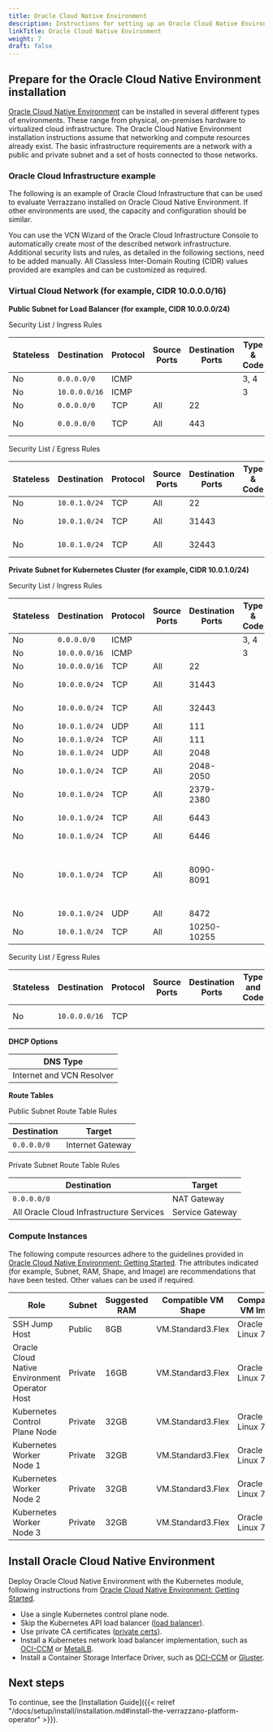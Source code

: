 ```yaml
---
title: Oracle Cloud Native Environment
description: Instructions for setting up an Oracle Cloud Native Environment cluster for Verrazzano
linkTitle: Oracle Cloud Native Environment
weight: 7
draft: false
---
```


## Prepare for the Oracle Cloud Native Environment installation
[Oracle Cloud Native Environment](https://docs.oracle.com/en/operating-systems/olcne/) can be installed in several different types of environments.
These range from physical, on-premises hardware to virtualized cloud infrastructure.
The Oracle Cloud Native Environment installation instructions assume that networking and compute resources already exist.
The basic infrastructure requirements are a network with a public and private subnet
and a set of hosts connected to those networks.

### Oracle Cloud Infrastructure example
The following is an example of Oracle Cloud Infrastructure that can be used to evaluate Verrazzano installed on Oracle Cloud Native Environment.
If other environments are used, the capacity and configuration should be similar.

You can use the VCN Wizard of the Oracle Cloud Infrastructure Console to automatically create most of the described network infrastructure.
Additional security lists and rules, as detailed in the following sections, need to be added manually.
All Classless Inter-Domain Routing (CIDR) values provided are examples and can be customized as required.

### Virtual Cloud Network (for example, CIDR 10.0.0.0/16)
**Public Subnet for Load Balancer (for example, CIDR 10.0.0.0/24)**

Security List / Ingress Rules

| Stateless | Destination | Protocol | Source Ports | Destination Ports | Type & Code | Description |
|-----------|-------------|----------|--------------|-------------------|-------------|-------------|
| No       | `0.0.0.0/0`  | ICMP    |               |                   | 3, 4      | ICMP errors        |
| No       | `10.0.0.0/16`| ICMP    |               |                   | 3         | ICMP errors        |
| No       | `0.0.0.0/0`  | TCP     | All           | 22                |           | SSH                |
| No       | `0.0.0.0/0`  | TCP     | All           | 443               |           | HTTPS load balancer |


Security List / Egress Rules

|Stateless| Destination| Protocol| Source Ports| Destination Ports |Type & Code| Description        |
|---------|-----------|--------|------------|-------------------|-----------|-------------------|
|No       |`10.0.1.0/24`|TCP     |All         | 22                |           |SSH                |
|No       |`10.0.1.0/24`|TCP     |All         | 31443             |           |HTTPS load balancer|
|No       |`10.0.1.0/24`|TCP     |All         | 32443             |           |HTTPS load balancer|

**Private Subnet for Kubernetes Cluster (for example, CIDR 10.0.1.0/24)**

Security List / Ingress Rules

|Stateless| Destination   | Protocol | Source Ports | Destination Ports | Type & Code |Description          |
|---------|---------------|----------|--------------|-------------------|------------|---------------------|
|No       | `0.0.0.0/0`   | ICMP     |              |                   | 3, 4       |ICMP errors          |
|No       | `10.0.0.0/16` | ICMP     |              |                   | 3          |ICMP errors          |
|No       | `10.0.0.0/16` | TCP      | All          | 22                |            |SSH                  |
|No       | `10.0.0.0/24` | TCP      | All          | 31443             |            |HTTPS load balancer  |
|No       | `10.0.0.0/24` | TCP      | All          | 32443             |            |HTTPS load balancer  |
|No       | `10.0.1.0/24` | UDP      | All          | 111               |            |NFS                  |
|No       | `10.0.1.0/24` | TCP      | All          | 111               |            |NFS                  |
|No       | `10.0.1.0/24` | UDP      | All          | 2048              |            |NFS                  |
|No       | `10.0.1.0/24` | TCP      | All          | 2048-2050         |            |NFS                  |
|No       | `10.0.1.0/24` | TCP      | All          | 2379-2380         |            |Kubernetes etcd      |
|No       | `10.0.1.0/24` | TCP      | All          | 6443              |            |Kubernetes API Server|
|No       | `10.0.1.0/24` | TCP      | All          | 6446              |            |MySQL                |
|No       | `10.0.1.0/24` | TCP      | All          | 8090-8091         |            |Oracle Cloud Native Environment Platform Agent |
|No       | `10.0.1.0/24` | UDP      | All          | 8472              |            |Flannel              |
|No       | `10.0.1.0/24` | TCP      | All          | 10250-10255       |            |Kubernetes Kublet    |

Security List / Egress Rules

|Stateless| Destination   |Protocol|Source Ports|Destination Ports|Type and Code|Description       |
|---------|---------------|--------|------------|-----------------|-------------|------------------|
|No       | `10.0.0.0/16` |TCP     |            |                 |             |All egress traffic|

**DHCP Options**

|DNS Type                 |
|-------------------------|
|Internet and VCN Resolver|

**Route Tables**

Public Subnet Route Table Rules

|Destination|Target          |
|-----------|----------------|
|`0.0.0.0/0`  |Internet Gateway|

Private Subnet Route Table Rules

| Destination     | Target         |
|----------------|---------------|
| `0.0.0.0/0`     | NAT Gateway    |
| All Oracle Cloud Infrastructure Services| Service Gateway|

### Compute Instances

The following compute resources adhere to the guidelines provided in [Oracle Cloud Native Environment: Getting Started](https://docs.oracle.com/en/operating-systems/olcne/).
The attributes indicated (for example, Subnet, RAM, Shape, and Image) are recommendations that have been tested.
Other values can be used if required.

| Role                          | Subnet  | Suggested RAM | Compatible VM Shape | Compatible VM Image |
|-------------------------------|---------|---------------|---------------------|---------------------|
| SSH Jump Host                 | Public  | 8GB           | VM.Standard3.Flex    | Oracle Linux 7.9    |
| Oracle Cloud Native Environment Operator Host           | Private | 16GB          | VM.Standard3.Flex    | Oracle Linux 7.9    |
| Kubernetes Control Plane Node | Private | 32GB          | VM.Standard3.Flex    | Oracle Linux 7.9    |
| Kubernetes Worker Node 1      | Private | 32GB          | VM.Standard3.Flex    | Oracle Linux 7.9    |
| Kubernetes Worker Node 2      | Private | 32GB          | VM.Standard3.Flex    | Oracle Linux 7.9    |
| Kubernetes Worker Node 3      | Private | 32GB          | VM.Standard3.Flex    | Oracle Linux 7.9    |

## Install Oracle Cloud Native Environment
Deploy Oracle Cloud Native Environment with the Kubernetes module, following instructions from [Oracle Cloud Native Environment: Getting Started](https://docs.oracle.com/en/operating-systems/olcne/).
* Use a single Kubernetes control plane node.
* Skip the Kubernetes API load balancer ([load balancer](https://docs.oracle.com/en/operating-systems/olcne/1.5/start/install.html#install-lb)).
* Use private CA certificates ([private certs](https://docs.oracle.com/en/operating-systems/olcne/1.5/start/install.html#certs-private)).
* Install a Kubernetes network load balancer implementation, such as [OCI-CCM](https://docs.oracle.com/en/operating-systems/olcne/1.5/lb/oci.html#oci) or [MetalLB](https://docs.oracle.com/en/operating-systems/olcne/1.5/lb/metallb.html#metallb).
* Install a Container Storage Interface Driver, such as [OCI-CCM](https://docs.oracle.com/en/operating-systems/olcne/1.5/storage/oci.html#oci) or [Gluster](https://docs.oracle.com/en/operating-systems/olcne/1.5/storage/gluster.html#gluster).

## Next steps

To continue, see the [Installation Guide]({{< relref "/docs/setup/install/installation.md#install-the-verrazzano-platform-operator" >}}).
